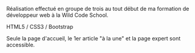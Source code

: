 
Réalisation effectué en groupe de trois au tout début de ma formation de développeur web à la Wild Code School.

HTML5 / CSS3 / Bootstrap

Seule la page d'accueil, le 1er article "à la une" et la page expert sont accessible.
